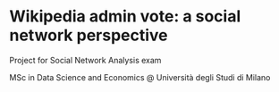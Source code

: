 # Wikipedia admin vote: a social network perspective

Project for Social Network Analysis exam

MSc in Data Science and Economics @ Università degli Studi di Milano
